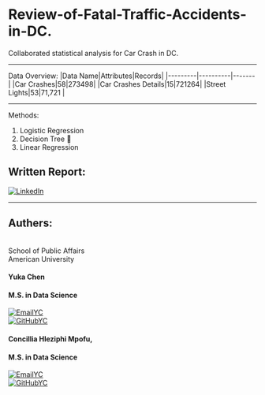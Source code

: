 # Review-of-Fatal-Traffic-Accidents-in-DC.
Collaborated statistical analysis for Car Crash in DC.

-----
Data Overview:
|Data Name|Attributes|Records|
|---------|----------|-------|
|Car Crashes|58|273498|
|Car Crashes Details|15|721264|
|Street Lights|53|71,721 |

----

Methods:

1. Logistic Regression 
2. Decision Tree 🌳
3. Linear Regression 


## Written Report:

[![LinkedIn](https://custom-icon-badges.demolab.com/badge/-Downlaod-blue?style=for-the-badge&logo=paste&logoColor=white)](https://docs.google.com/document/d/1Gncx452fJkDS8yUaoszYlJGWfDC7kq39CmPoOs4TGtg/export?format=pdf)

----


## Authers: 

<br />
School of Public Affairs
<br />
American University

#### Yuka Chen <br />
#### M.S. in Data Science <br />

[![EmailYC](https://custom-icon-badges.demolab.com/badge/-Email%20Yuka-teal?style=for-the-badge&logo=mail&logoColor=white)](mailto:yjchen9596@gmail.com?subject=Contact%20from%20GitHub&body=Hi%20Yuka,%0A%0AI%20am%20reaching%20out%20because%20.%20.%20.) <br />
[![GitHubYC](https://custom-icon-badges.demolab.com/badge/-Yuka's%20GitHub-purple?style=for-the-badge&logo=mark-github&logoColor=white)](https://github.com/yjchen9596)


#### Concillia Hleziphi Mpofu, 
#### M.S. in Data Science

[![EmailYC](https://custom-icon-badges.demolab.com/badge/-Email%20Connie-teal?style=for-the-badge&logo=mail&logoColor=white)](mailto:cm0789a@american.edu?subject=Contact%20from%20GitHub&body=Hi%20Yuka,%0A%0AI%20am%20reaching%20out%20because%20.%20.%20.) <br />
[![GitHubYC](https://custom-icon-badges.demolab.com/badge/-Connie's%20GitHub-purple?style=for-the-badge&logo=mark-github&logoColor=white)](https://github.com/ConcilliaHlezi)

